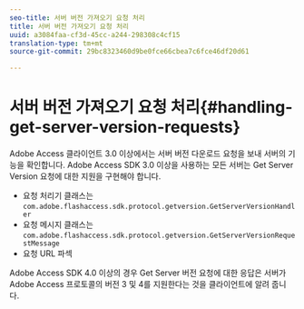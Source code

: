 ```yaml
---
seo-title: 서버 버전 가져오기 요청 처리
title: 서버 버전 가져오기 요청 처리
uuid: a3084faa-cf3d-45cc-a244-298308c4cf15
translation-type: tm+mt
source-git-commit: 29bc8323460d9be0fce66cbea7c6fce46df20d61

---
```



# 서버 버전 가져오기 요청 처리{#handling-get-server-version-requests}

Adobe Access 클라이언트 3.0 이상에서는 서버 버전 다운로드 요청을 보내 서버의 기능을 확인합니다. Adobe Access SDK 3.0 이상을 사용하는 모든 서버는 Get Server Version 요청에 대한 지원을 구현해야 합니다.

* 요청 처리기 클래스는 `com.adobe.flashaccess.sdk.protocol.getversion.GetServerVersionHandler`
* 요청 메시지 클래스는 `com.adobe.flashaccess.sdk.protocol.getversion.GetServerVersionRequestMessage`
* 요청 URL 파섹

Adobe Access SDK 4.0 이상의 경우 Get Server 버전 요청에 대한 응답은 서버가 Adobe Access 프로토콜의 버전 3 및 4를 지원한다는 것을 클라이언트에 알려 줍니다.
